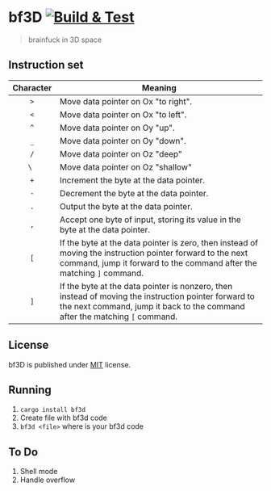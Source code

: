 # bf3D [![Build & Test](https://github.com/ivabus/bf3d/actions/workflows/rust.yml/badge.svg)](https://github.com/ivabus/bf3d/actions/workflows/rust.yml)
> brainfuck in 3D space

## Instruction set

| Character | Meaning                                                                                                                                                                             |
|:---------:|-------------------------------------------------------------------------------------------------------------------------------------------------------------------------------------|
|    `>`    | Move data pointer on Ox "to right".                                                                                                                                                 |
|    `<`    | Move data pointer on Ox "to left".                                                                                                                                                  |
|    `^`    | Move data pointer on Oy "up".                                                                                                                                                       |
|    `_`    | Move data pointer on Oy "down".                                                                                                                                                     |
|    `/`    | Move data pointer on Oz "deep"                                                                                                                                                      |
|   `\ `    | Move data pointer on Oz "shallow"                                                                                                                                                   |
|    `+`    | Increment the byte at the data pointer.                                                                                                                                             |
|    `-`    | Decrement the byte at the data pointer.                                                                                                                                             |
|    `.`    | Output the byte at the data pointer.                                                                                                                                                |
|    `,`    | Accept one byte of input, storing its value in the byte at the data pointer.                                                                                                        |
|    `[`    | If the byte at the data pointer is zero, then instead of moving the instruction pointer forward to the next command, jump it forward to the command after the matching `]` command. |
|    `]`    | If the byte at the data pointer is nonzero, then instead of moving the instruction pointer forward to the next command, jump it back to the command after the matching `[` command. |

## License

bf3D is published under [MIT](./LICENSE) license.

## Running

1. `cargo install bf3d`
2. Create file with bf3d code
3. `bf3d <file>` where <file> is your bf3d code

## To Do

1. Shell mode
2. Handle overflow
